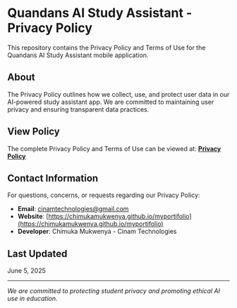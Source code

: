 # Quandans AI Study Assistant - Privacy Policy

This repository contains the Privacy Policy and Terms of Use for the Quandans AI Study Assistant mobile application.

## About

The Privacy Policy outlines how we collect, use, and protect user data in our AI-powered study assistant app. We are committed to maintaining user privacy and ensuring transparent data practices.

## View Policy

The complete Privacy Policy and Terms of Use can be viewed at:
**[Privacy Policy](privacy-policy.html)**

## Contact Information

For questions, concerns, or requests regarding our Privacy Policy:

- **Email**: cinamtechnologies@gmail.com
- **Website**: [https://chimukamukwenya.github.io/myportifolio](https://chimukamukwenya.github.io/myportifolio)
- **Developer**: Chimuka Mukwenya - Cinam Technologies

## Last Updated

June 5, 2025

---

*We are committed to protecting student privacy and promoting ethical AI use in education.*
